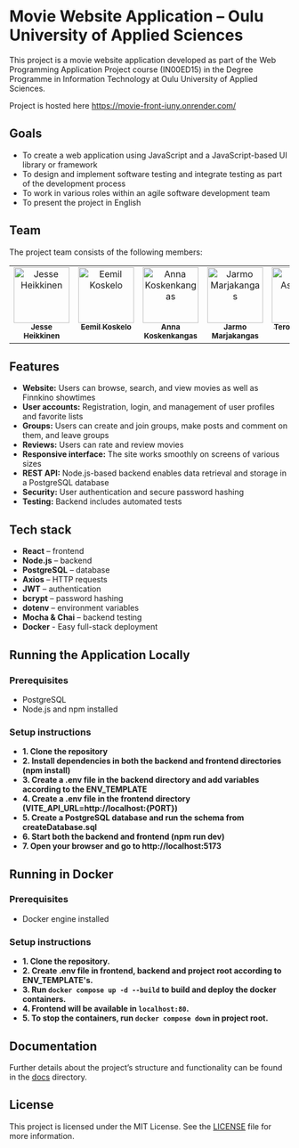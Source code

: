 # Movie Website Application – Oulu University of Applied Sciences

This project is a movie website application developed as part of the Web Programming Application Project course (IN00ED15) in the Degree Programme in Information Technology at Oulu University of Applied Sciences.

Project is hosted here https://movie-front-iuny.onrender.com/


## Goals

- To create a web application using JavaScript and a JavaScript-based UI library or framework
- To design and implement software testing and integrate testing as part of the development process
- To work in various roles within an agile software development team
- To present the project in English


## Team

The project team consists of the following members:

<table>
  <tbody>
    <tr>
      <td align="center" valign="top" width="20%"><a href="https://github.com/mintusmaximus"><img src="https://avatars.githubusercontent.com/u/156218528?v=4" width="100px;" alt="Jesse Heikkinen"/><br /><sub><b>Jesse Heikkinen</b></sub></a><br /><a href="https://github.com/TVT24KMO-R15/Web-ohjelmoinnin-sovellusprojekti/tree/main/?author=mintusmaximus" title=""></a></td>
      <td align="center" valign="top" width="20%"><a href="https://github.com/eemildev"><img src="https://avatars.githubusercontent.com/u/181833755?v=4" width="100px;" alt="Eemil Koskelo"/><br /><sub><b>Eemil Koskelo</b></sub></a><br /><a href="https://github.com/TVT24KMO-R15/Web-ohjelmoinnin-sovellusprojekti/tree/main/?author=eemildev" title=""></a></td>
      <td align="center" valign="top" width="20%"><a href="https://github.com/nnksknkngs"><img src="https://avatars.githubusercontent.com/u/169275720?v=4" width="100px;" alt="Anna Koskenkangas"/><br /><sub><b>Anna Koskenkangas</b></sub></a><br /><a href="https://github.com/TVT24KMO-R15/Web-ohjelmoinnin-sovellusprojekti/tree/main/?author=nnksknkngs" title=""></a></td>
      <td align="center" valign="top" width="20%"><a href="https://github.com/jarmoit"><img src="https://avatars.githubusercontent.com/u/181835775?v=4" width="100px;" alt="Jarmo Marjakangas"/><br /><sub><b>Jarmo Marjakangas</b></sub></a><br /><a href="https://github.com/TVT24KMO-R15/Web-ohjelmoinnin-sovellusprojekti/tree/main/?author=Jarmoit" title=""></a></td>
      <td align="center" valign="top" width="20%"><a href="https://github.com/TeroAsilainen"><img src="https://avatars.githubusercontent.com/u/184121919?v=4" width="100px;" alt="Tero Asilainen"/><br /><sub><b>Tero Asilainen</b></sub></a><br /><a href="https://github.com/TVT24KMO-R15/Web-ohjelmoinnin-sovellusprojekti/tree/main/?author=TeroAsilainen" title=""></a></td>
    </tr>
  </tbody>
</table>


## Features
- **Website:** Users can browse, search, and view movies as well as Finnkino showtimes
- **User accounts:** Registration, login, and management of user profiles and favorite lists
- **Groups:** Users can create and join groups, make posts and comment on them, and leave groups
- **Reviews:** Users can rate and review movies
- **Responsive interface:** The site works smoothly on screens of various sizes
- **REST API:** Node.js-based backend enables data retrieval and storage in a PostgreSQL database
- **Security:** User authentication and secure password hashing
- **Testing:** Backend includes automated tests

## Tech stack
- **React** – frontend
- **Node.js** – backend
- **PostgreSQL** – database
- **Axios** – HTTP requests
- **JWT** – authentication
- **bcrypt** – password hashing
- **dotenv** – environment variables
- **Mocha & Chai** – backend testing
- **Docker** - Easy full-stack deployment


## Running the Application Locally

### Prerequisites
* PostgreSQL
* Node.js and npm installed

### Setup instructions
- **1. Clone the repository**
- **2. Install dependencies in both the backend and frontend directories (npm install)**
- **3. Create a .env file in the backend directory and add variables according to the ENV_TEMPLATE**
- **4. Create a .env file in the frontend directory (VITE_API_URL=http://localhost:{PORT})**
- **5. Create a PostgreSQL database and run the schema from createDatabase.sql**
- **6. Start both the backend and frontend (npm run dev)**
- **7. Open your browser and go to http://localhost:5173**


## Running in Docker

### Prerequisites
 * Docker engine installed

### Setup instructions
- **1. Clone the repository.**
- **2. Create .env file in frontend, backend and project root according to ENV_TEMPLATE's.**
- **3. Run `docker compose up -d --build` to build and deploy the docker containers.**
- **4. Frontend will be available in `localhost:80`.**
- **5. To stop the containers, run `docker compose down` in project root.**

## Documentation

Further details about the project’s structure and functionality can be found in the [docs](./docs) directory.


## License
This project is licensed under the MIT License. See the [LICENSE](LICENSE) file for more information.
